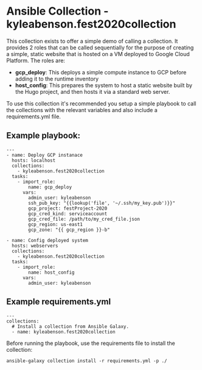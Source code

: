 # Ansible Collection - kyleabenson.fest2020collection

This collection exists to offer a simple demo of calling a collection. It provides 2 roles that can be called sequentially for the purpose of creating a simple, static website that is hosted on a VM deployed to Google Cloud Platform. The roles are:
- **gcp_deploy**: This deploys a simple compute instance to GCP before adding it to the runtime inventory
- **host_config**: This prepares the system to host a static website built by the Hugo project, and then hosts it via a standard web server.

To use this collection it's recommended you setup a simple playbook to call the collections with the relevant variables and also include a requirements.yml file.

## Example playbook:
```
---
- name: Deploy GCP instanace
  hosts: localhost
  collections:
    - kyleabenson.fest2020collection
  tasks:
    - import_role:
        name: gcp_deploy
      vars:  
        admin_user: kyleabenson
        ssh_pub_key: "{{lookup('file', '~/.ssh/my_key.pub')}}"
        gcp_project: festProject-2020
        gcp_cred_kind: serviceaccount
        gcp_cred_file: /path/to/my_cred_file.json
        gcp_region: us-east1
        gcp_zone: "{{ gcp_region }}-b"

- name: Config deployed system
  hosts: webservers
  collections:
    - kyleabenson.fest2020collection
  tasks:
    - import_role:
        name: host_config
      vars:
        admin_user: kyleabenson
```

## Example requirements.yml
```
---
collections:
  # Install a collection from Ansible Galaxy.
  - name: kyleabenson.fest2020collection
```

Before running the playbook, use the requirements file to install the collection:

`ansible-galaxy collection install -r requirements.yml -p ./`